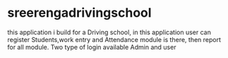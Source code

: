 # sreerengadrivingschool
this application i build for a Driving school, in this application user can register Students,work entry and Attendance module is there, then report for all module. Two type of login available Admin and user

